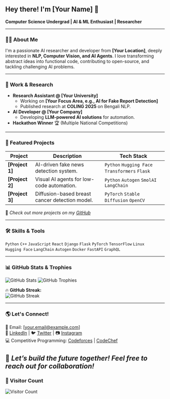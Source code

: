 ## Hey there! I'm [Your Name] 🚀  
**Computer Science Undergrad | AI & ML Enthusiast | Researcher**

---

### **👨‍💻 About Me**  
I'm a passionate AI researcher and developer from **[Your Location]**, deeply interested in **NLP, Computer Vision, and AI Agents**. I love transforming abstract ideas into functional code, contributing to open-source, and tackling challenging AI problems.

---

### **💼 Work & Research**  
- **Research Assistant @ [Your University]**  
  - Working on **[Your Focus Area, e.g., AI for Fake Report Detection]**  
  - Published research at **COLING 2025** on Bengali NLP.  
- **AI Developer @ [Your Company]**  
  - Developing **LLM-powered AI solutions** for automation.  
- **Hackathon Winner** 🏆 (Multiple National Competitions)  

---

### **🚀 Featured Projects**
| Project  | Description | Tech Stack |
|----------|------------|------------|
| **[Project 1]** | AI-driven fake news detection system. | `Python` `Hugging Face` `Transformers` `Flask` |
| **[Project 2]** | Visual AI agents for low-code automation. | `Python` `Autogen` `SmolAI` `LangChain` |
| **[Project 3]** | Diffusion-based breast cancer detection model. | `PyTorch` `Stable Diffusion` `OpenCV` |

📌 *Check out more projects on my [GitHub](https://github.com/yourusername)*  

---

### **🛠️ Skills & Tools**  
`Python` `C++` `JavaScript` `React` `Django` `Flask` `PyTorch` `TensorFlow` `Linux`  
`Hugging Face` `LangChain` `Autogen` `Docker` `FastAPI` `GraphQL`  

---

### **📊 GitHub Stats & Trophies**  
<img src="https://github-readme-stats.vercel.app/api?username=yourusername&show_icons=true&theme=tokyonight" alt="GitHub Stats" />  

<img src="https://github-profile-trophy.vercel.app/?username=yourusername&theme=radical&no-frame=true&no-bg=true&margin-w=4" alt="GitHub Trophies" />  

🔥 **GitHub Streak:**  
<img src="https://github-readme-streak-stats.herokuapp.com/?user=yourusername&theme=tokyonight" alt="GitHub Streak" />

---

### **🌎 Let's Connect!**  
📧 Email: [your.email@example.com]  
💼 [LinkedIn](https://linkedin.com/in/yourprofile) | 🐦 [Twitter](https://twitter.com/yourhandle) | 📷 [Instagram](https://instagram.com/yourhandle)  
💻 Competitive Programming: [Codeforces](https://codeforces.com/profile/yourhandle) | [CodeChef](https://www.codechef.com/users/yourhandle)  

🚀 *Let’s build the future together! Feel free to reach out for collaboration!*  
---

### **👀 Visitor Count**  
<img src="https://komarev.com/ghpvc/?username=yourusername&label=Profile%20Views&color=blue&style=plastic" alt="Visitor Count" />

